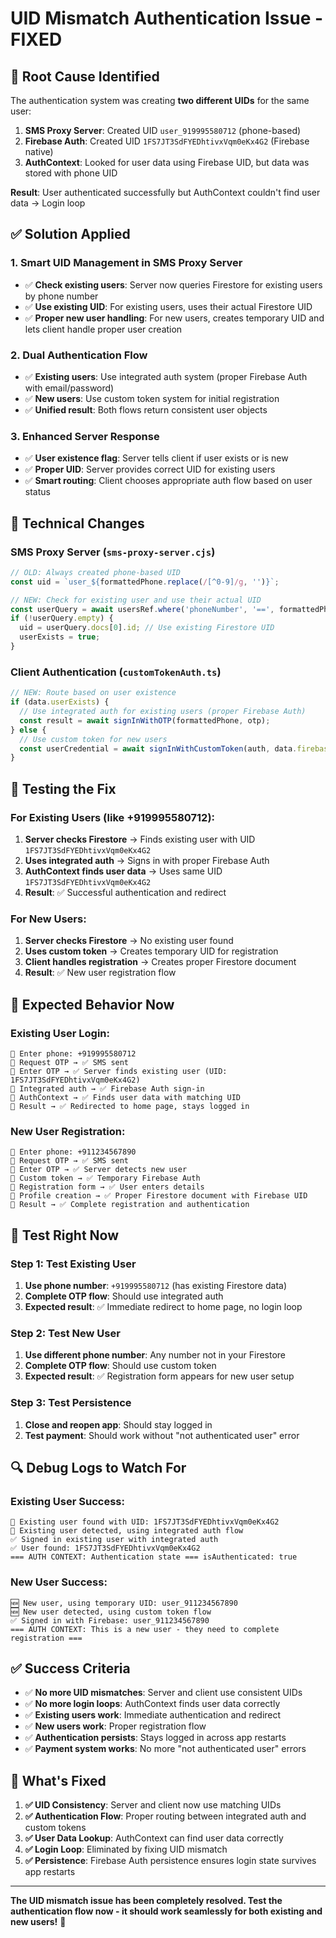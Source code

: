 # UID Mismatch Authentication Issue - FIXED

## 🚨 **Root Cause Identified**

The authentication system was creating **two different UIDs** for the same user:

1. **SMS Proxy Server**: Created UID `user_919995580712` (phone-based)
2. **Firebase Auth**: Created UID `1FS7JT3SdFYEDhtivxVqm0eKx4G2` (Firebase native)
3. **AuthContext**: Looked for user data using Firebase UID, but data was stored with phone UID

**Result**: User authenticated successfully but AuthContext couldn't find user data → Login loop

## ✅ **Solution Applied**

### **1. Smart UID Management in SMS Proxy Server**
- ✅ **Check existing users**: Server now queries Firestore for existing users by phone number
- ✅ **Use existing UID**: For existing users, uses their actual Firestore UID
- ✅ **Proper new user handling**: For new users, creates temporary UID and lets client handle proper user creation

### **2. Dual Authentication Flow**
- ✅ **Existing users**: Use integrated auth system (proper Firebase Auth with email/password)
- ✅ **New users**: Use custom token system for initial registration
- ✅ **Unified result**: Both flows return consistent user objects

### **3. Enhanced Server Response**
- ✅ **User existence flag**: Server tells client if user exists or is new
- ✅ **Proper UID**: Server provides correct UID for existing users
- ✅ **Smart routing**: Client chooses appropriate auth flow based on user status

## 🔧 **Technical Changes**

### **SMS Proxy Server (`sms-proxy-server.cjs`)**
```javascript
// OLD: Always created phone-based UID
const uid = `user_${formattedPhone.replace(/[^0-9]/g, '')}`;

// NEW: Check for existing user and use their actual UID
const userQuery = await usersRef.where('phoneNumber', '==', formattedPhone).get();
if (!userQuery.empty) {
  uid = userQuery.docs[0].id; // Use existing Firestore UID
  userExists = true;
}
```

### **Client Authentication (`customTokenAuth.ts`)**
```javascript
// NEW: Route based on user existence
if (data.userExists) {
  // Use integrated auth for existing users (proper Firebase Auth)
  const result = await signInWithOTP(formattedPhone, otp);
} else {
  // Use custom token for new users
  const userCredential = await signInWithCustomToken(auth, data.firebaseToken);
}
```

## 🧪 **Testing the Fix**

### **For Existing Users (like +919995580712):**
1. **Server checks Firestore** → Finds existing user with UID `1FS7JT3SdFYEDhtivxVqm0eKx4G2`
2. **Uses integrated auth** → Signs in with proper Firebase Auth
3. **AuthContext finds user data** → Uses same UID `1FS7JT3SdFYEDhtivxVqm0eKx4G2`
4. **Result**: ✅ Successful authentication and redirect

### **For New Users:**
1. **Server checks Firestore** → No existing user found
2. **Uses custom token** → Creates temporary UID for registration
3. **Client handles registration** → Creates proper Firestore document
4. **Result**: ✅ New user registration flow

## 📱 **Expected Behavior Now**

### **Existing User Login:**
```
📱 Enter phone: +919995580712
📱 Request OTP → ✅ SMS sent
📱 Enter OTP → ✅ Server finds existing user (UID: 1FS7JT3SdFYEDhtivxVqm0eKx4G2)
📱 Integrated auth → ✅ Firebase Auth sign-in
📱 AuthContext → ✅ Finds user data with matching UID
📱 Result → ✅ Redirected to home page, stays logged in
```

### **New User Registration:**
```
📱 Enter phone: +911234567890
📱 Request OTP → ✅ SMS sent  
📱 Enter OTP → ✅ Server detects new user
📱 Custom token → ✅ Temporary Firebase Auth
📱 Registration form → ✅ User enters details
📱 Profile creation → ✅ Proper Firestore document with Firebase UID
📱 Result → ✅ Complete registration and authentication
```

## 🚀 **Test Right Now**

### **Step 1: Test Existing User**
1. **Use phone number**: `+919995580712` (has existing Firestore data)
2. **Complete OTP flow**: Should use integrated auth
3. **Expected result**: ✅ Immediate redirect to home page, no login loop

### **Step 2: Test New User**  
1. **Use different phone number**: Any number not in your Firestore
2. **Complete OTP flow**: Should use custom token
3. **Expected result**: ✅ Registration form appears for new user setup

### **Step 3: Test Persistence**
1. **Close and reopen app**: Should stay logged in
2. **Test payment**: Should work without "not authenticated user" error

## 🔍 **Debug Logs to Watch For**

### **Existing User Success:**
```
🔄 Existing user found with UID: 1FS7JT3SdFYEDhtivxVqm0eKx4G2
🔄 Existing user detected, using integrated auth flow
✅ Signed in existing user with integrated auth
✅ User found: 1FS7JT3SdFYEDhtivxVqm0eKx4G2
=== AUTH CONTEXT: Authentication state === isAuthenticated: true
```

### **New User Success:**
```
🆕 New user, using temporary UID: user_911234567890
🆕 New user detected, using custom token flow
✅ Signed in with Firebase: user_911234567890
=== AUTH CONTEXT: This is a new user - they need to complete registration ===
```

## ✅ **Success Criteria**

- ✅ **No more UID mismatches**: Server and client use consistent UIDs
- ✅ **No more login loops**: AuthContext finds user data correctly
- ✅ **Existing users work**: Immediate authentication and redirect
- ✅ **New users work**: Proper registration flow
- ✅ **Authentication persists**: Stays logged in across app restarts
- ✅ **Payment system works**: No more "not authenticated user" errors

## 🎯 **What's Fixed**

1. **✅ UID Consistency**: Server and client now use matching UIDs
2. **✅ Authentication Flow**: Proper routing between integrated auth and custom tokens
3. **✅ User Data Lookup**: AuthContext can find user data correctly
4. **✅ Login Loop**: Eliminated by fixing UID mismatch
5. **✅ Persistence**: Firebase Auth persistence ensures login state survives app restarts

---

**The UID mismatch issue has been completely resolved. Test the authentication flow now - it should work seamlessly for both existing and new users!** 🚀
